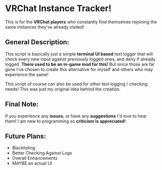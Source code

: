 # VRChat Instance Tracker!
This is for the **VRChat 
players** who constantly find themselves 
rejoining the same instances they've 
already visited!

## General Description:
This script is basically just 
a simple **terminal UI based** 
text logger that will check 
every new input against previously 
logged ones, and deny if 
already logged. **There used to 
be an in-game mod for 
this!** But since those are 
far gone I've chosen to 
create this alternative for myself 
and others who may experience 
the same!

This script of course can 
also be used for other 
text logging / checking needs! This 
was just my original idea 
behind the creation.

## Final Note:
If you experience any **issues**, 
or have any **suggestions** I'd 
love to hear them! I 
am new to programming so 
**criticism is appreciated**!

## Future Plans:
- Blacklisting
- Better Checking Against Logs
- Overall Enhancements
- MAYBE an actual UI